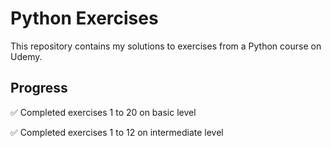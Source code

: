 # Python Exercises

This repository contains my solutions to exercises from a Python course on Udemy.

## Progress

✅ Completed exercises 1 to 20 on basic level

✅ Completed exercises 1 to 12 on intermediate level
